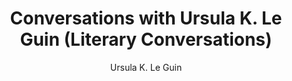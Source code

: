 ---
title: Conversations with Ursula K. Le Guin (Literary Conversations)
author: Ursula K. Le Guin
readingDate: 2013-12-30
purchaseLink:
---